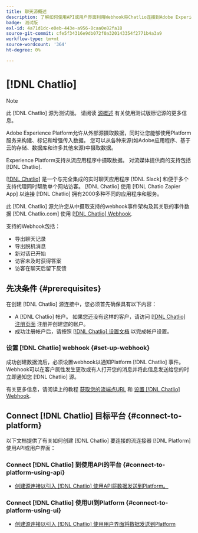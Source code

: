 ```yaml
---
title: 聊天源概述
description: 了解如何使用API或用户界面利用Webhook将Chatlio连接到Adobe Experience Platform
badge: 测试版
exl-id: 4a71d1dc-e0eb-443e-a956-8caa0e82fa18
source-git-commit: cfe5f34316e9db072f0a320143354f2771b4a3a9
workflow-type: tm+mt
source-wordcount: '364'
ht-degree: 0%

---
```


# [!DNL Chatlio]

>[!NOTE]
>
>此 [!DNL Chatlio] 源为测试版。 请阅读 [源概述](../../home.md#terms-and-conditions) 有关使用测试版标记源的更多信息。

Adobe Experience Platform允许从外部源摄取数据，同时让您能够使用Platform服务来构建、标记和增强传入数据。 您可以从各种来源(如Adobe应用程序、基于云的存储、数据库和许多其他来源)中摄取数据。

Experience Platform支持从流应用程序中摄取数据。 对流媒体提供商的支持包括 [!DNL Chatlio].

[[!DNL Chatlio]](https://chatlio.com/) 是一个与完全集成的实时聊天应用程序 [!DNL Slack] 和便于多个支持代理同时帮助单个网站访客。 [!DNL Chatlio] 使用 [!DNL Chatio Zapier App] 以连接 [!DNL Chatlio] 拥有2000多种不同的应用程序和服务。

此 [!DNL Chatlio] 源允许您从中摄取支持的webhook事件架构及其关联的事件数据 [!DNL Chatlio.com] 使用 [[!DNL Chatlio] Webhook](https://chatlio.com/docs/webhooks/).

支持的Webhook包括：

* 导出聊天记录
* 导出脱机消息
* 新对话已开始
* 访客未及时获得答案
* 访客在聊天后留下反馈

## 先决条件 {#prerequisites}

在创建 [!DNL Chatlio] 源连接中，您必须首先确保具有以下内容：

* A [!DNL Chatlio] 帐户。 如果您还没有这样的客户，请访问 [[!DNL Chatlio] 注册页面](https://chatlio.com/app/#/signup) 注册并创建您的帐户。
* 成功注册帐户后，请按照 [[!DNL Chatlio] 设置文档](https://chatlio.com/docs/setup/) 以完成帐户设置。

### 设置 [!DNL Chatlio] webhook {#set-up-webhook}

成功创建数据流后，必须设置webhook以通知Platform [!DNL Chatlio] 事件。 Webhook可以在客户属性发生更改或有人打开您的消息并将此信息发送给您的时立即通知您 [!DNL Chatlio] 源。

有关更多信息，请阅读上的教程 [获取您的流端点URL](../../tutorials/ui/create/marketing-automation/chatlio-webhook.md#get-streaming-endpoint) 和 [设置 [!DNL Chatlio] Webhook](../../tutorials/ui/create/marketing-automation/chatlio-webhook.md#set-up-webhook).

## Connect [!DNL Chatlio] 目标平台 {#connect-to-platform}

以下文档提供了有关如何创建 [!DNL Chatlio] 要连接的流连接器 [!DNL Platform] 使用API或用户界面：

### Connect [!DNL Chatlio] 到使用API的平台 {#connect-to-platform-using-api}

* [创建源连接以引入 [!DNL Chatlio] 使用API将数据发送到Platform。](../../tutorials/api/create/marketing-automation/chatlio-webhook.md)

### Connect [!DNL Chatlio] 使用UI到Platform {#connect-to-platform-using-ui}

* [创建源连接以引入 [!DNL Chatlio] 使用用户界面将数据发送到Platform](../../tutorials/ui/create/marketing-automation/chatlio-webhook.md)
